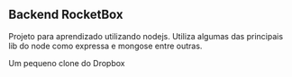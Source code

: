 ## Backend RocketBox

Projeto para aprendizado utilizando nodejs. 
Utiliza algumas das principais lib do node como expressa e mongose entre outras.

Um pequeno clone do Dropbox
